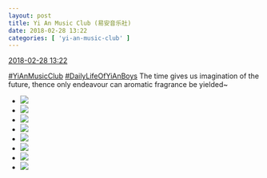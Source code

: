 ```yaml
---
layout: post
title: Yi An Music Club (易安音乐社)
date: 2018-02-28 13:22
categories: [ 'yi-an-music-club' ]
---
```


<div class="weibo-info">
  <a href="https://weibo.com/6094546964/G5ciR2ve1">2018-02-28 13:22</a>
</div>

[#YiAnMusicClub](https://weibo.com/p/100808beae2e3e05b17b64f63ebedca39f19b2/super_index) [#DailyLifeOfYiAnBoys](https://weibo.com/p/100808bf13d14673176f6dffac5481debd621e) The time gives us imagination of the future, thence only endeavour can aromatic fragrance be yielded~

<!-- more -->

<ul class="weibo-pic-list-3">
  <li class="weibo-pic">
    <a href="//wx4.sinaimg.cn/mw690/006Es64Aly1fow3bnx8waj31su2p8e82.jpg"><img src="//wx4.sinaimg.cn/thumb150/006Es64Aly1fow3bnx8waj31su2p8e82.jpg"/></a>
  </li>
  <li class="weibo-pic">
    <a href="//wx3.sinaimg.cn/mw690/006Es64Aly1fow3brffioj31su2p8u0y.jpg"><img src="//wx3.sinaimg.cn/thumb150/006Es64Aly1fow3brffioj31su2p8u0y.jpg"/></a>
  </li>
  <li class="weibo-pic">
    <a href="//wx3.sinaimg.cn/mw690/006Es64Aly1fow3bwh2pfj31su2p8u0z.jpg"><img src="//wx3.sinaimg.cn/thumb150/006Es64Aly1fow3bwh2pfj31su2p8u0z.jpg"/></a>
  </li>
  <li class="weibo-pic">
    <a href="//wx1.sinaimg.cn/mw690/006Es64Aly1fow3c490tpj33vc2kwhdw.jpg"><img src="//wx1.sinaimg.cn/thumb150/006Es64Aly1fow3c490tpj33vc2kwhdw.jpg"/></a>
  </li>
  <li class="weibo-pic">
    <a href="//wx4.sinaimg.cn/mw690/006Es64Aly1fow3c9alvlj31oo2p8kjn.jpg"><img src="//wx4.sinaimg.cn/thumb150/006Es64Aly1fow3c9alvlj31oo2p8kjn.jpg"/></a>
  </li>
  <li class="weibo-pic">
    <a href="//wx2.sinaimg.cn/mw690/006Es64Aly1fow3ccpmo4j31st2p8hdu.jpg"><img src="//wx2.sinaimg.cn/thumb150/006Es64Aly1fow3ccpmo4j31st2p8hdu.jpg"/></a>
  </li>
  <li class="weibo-pic">
    <a href="//wx3.sinaimg.cn/mw690/006Es64Aly1fow3cgxam9j31sv2p8hdv.jpg"><img src="//wx3.sinaimg.cn/thumb150/006Es64Aly1fow3cgxam9j31sv2p8hdv.jpg"/></a>
  </li>
  <li class="weibo-pic">
    <a href="//wx3.sinaimg.cn/mw690/006Es64Aly1fow3ck0j4fj31st2p87wi.jpg"><img src="//wx3.sinaimg.cn/thumb150/006Es64Aly1fow3ck0j4fj31st2p87wi.jpg"/></a>
  </li>
</ul>
